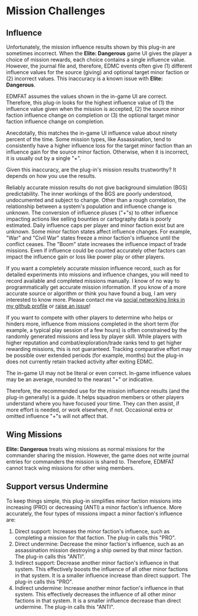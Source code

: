 # Mission Challenges

## Influence

Unfortunately, the mission influence results shown by this plug-in are sometimes incorrect. When the **Elite: Dangerous** game UI gives the player a choice of mission rewards, each choice contains a single influence value. However, the journal file and, therefore, EDMC events often give (1) different influence values for the source (giving) and optional target minor faction or (2) incorrect values. This inaccuracy is a known issue with **Elite: Dangerous**.

EDMFAT assumes the values shown in the in-game UI are correct. Therefore, this plug-in looks for the highest influence value of (1) the influence value given when the mission is accepted, (2) the source minor faction influence change on completion or (3) the optional target minor faction influence change on completion.

Anecdotally, this matches the in-game UI influence value about ninety percent of the time. Some mission types, like Assassination, tend to consistently have a higher influence loss for the target minor faction than an influence gain for the source minor faction. Otherwise, when it is incorrect, it is usually out by a single "+". 

Given this inaccuracy, are the plug-in's mission results trustworthy? It depends on how you use the results.

Reliably accurate mission results do not give background simulation (BGS) predictability. The inner workings of the BGS are poorly understood, undocumented and subject to change. Other than a rough correlation, the relationship between a system's population and influence change is unknown. The conversion of influence pluses ("+"s) to other influence impacting actions like selling bounties or cartography data is poorly estimated. Daily influence caps per player and minor faction exist but are unknown. Some minor faction states affect influence changes. For example, "War" and "Civil War" states freeze a minor faction's influence until the conflict ceases. The "Boom" state increases the influence impact of trade missions. Even if influence could be counted accurately other factors can impact the influence gain or loss like power play or other players.

If you want a completely accurate mission influence record, such as for detailed experiments into missions and influence changes, you will need to record available and completed missions manually. I know of no way to programmatically get accurate mission information. If you know of a more accurate source or algorithm or think you have found a bug, I am very interested to know more. Please contact me via [social networking links in my github profile](https://github.com/anthonylangsworth) or [raise an issue](https://github.com/anthonylangsworth/EDMFAT/issues)!

If you want to compete with other players to determine who helps or hinders more, influence from missions completed in the short term (for example, a typical play session of a few hours) is often constrained by the randomly generated missions and less by player skill. While players with higher reputation and combat/exploration/trade ranks tend to get higher rewarding missions, this is not guaranteed. Tracking comparative effort may be possible over extended periods (for example, months) but the plug-in does not currently retain tracked activity after exiting EDMC.

The in-game UI may not be literal or even correct. In-game influence values may be an average, rounded to the nearast "+" or indicative.

Therefore, the recommended use for the mission influence results (and the plug-in generally) is a guide. It helps squadron members or other players understand where you have focused your time. They can then assist, if more effort is needed, or work elsewhere, if not. Occasional extra or omitted influence "+"s will not affect that.

## Wing Missions

**Elite: Dangerous** treats wing missions as normal missions for the commander sharing the mission. However, the game does not write journal entries for commanders the mission is shared to. Therefore, EDMFAT cannot track wing missions for other wing members.

## Support versus Undermine

To keep things simple, this plug-in simplifies minor faction missions into increasing (PRO) or decreasing (ANTI) a minor faction's influence. More accurately, the four types of missions impact a minor faction's influence are:
1.	Direct support: Increases the minor faction's influence, such as completing a mission for that faction. The plug-in calls this "PRO".
2.	Direct undermine: Decrease the minor faction's influence, such as an assassination mission destroying a ship owned by that minor faction. The plug-in calls this "ANTI".
3.	Indirect support: Decrease another minor faction's influence in that system. This effectively boosts the influence of all other minor factions in that system. It is a smaller influence increase than direct support. The plug-in calls this "PRO".
4.	Indirect undermine: Increase another minor faction's influence in that system. This effectively decreases the influence of all other minor factions in that system. It is a smaller influence decrease than direct undermine. The plug-in calls this "ANTI".


